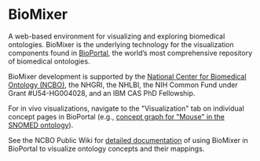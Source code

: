 # BioMixer

A web-based environment for visualizing and exploring biomedical ontologies. BioMixer is the underlying technology for the visualization components found in [BioPortal](http://bioportal.bioontology.org/), the world’s most comprehensive repository of biomedical ontologies.

BioMixer development is supported by the [National Center for Biomedical Ontology (NCBO)](http://www.bioontology.org/), the NHGRI, the NHLBI, the NIH Common Fund under Grant #U54-HG004028, and an IBM CAS PhD Fellowship.

For in vivo visualizations, navigate to the "Visualization" tab on individual concept pages in BioPortal (e.g., [concept graph for "Mouse" in the SNOMED ontology](http://bioportal.bioontology.org/ontologies/SNOMEDCT?p=classes&conceptid=http%3A%2F%2Fpurl.bioontology.org%2Fontology%2FSNOMEDCT%2F82968002#visualization)).

See the NCBO Public Wiki for [detailed documentation](http://www.bioontology.org/wiki/index.php/Visualizing_Concepts_and_Mappings) of using BioMixer in BioPortal to visualize ontology concepts and their mappings.


